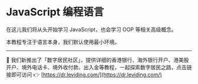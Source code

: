 # JavaScript 编程语言

在这儿我们将从头开始学习 JavaScript，也会学习 OOP 等相关高级概念。

本教程专注于语言本身，我们默认使用最小环境。

---

📢 我们新推出了「数字居民社区」，提供详细的香港银行、海外银行开户、港美股开户、境外电话卡、境外收付款、出入金等教程，一起探索数字居民之路，点击链接即可访问 👉 [https://dr.leviding.com/](https://dr.leviding.com/)
